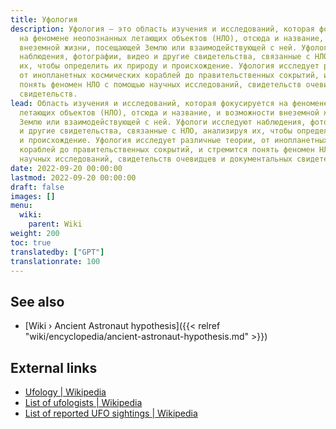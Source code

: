 ```yaml
---
title: Уфология
description: Уфология — это область изучения и исследований, которая фокусируется
  на феномене неопознанных летающих объектов (НЛО), отсюда и название, и возможности
  внеземной жизни, посещающей Землю или взаимодействующей с ней. Уфологи исследуют
  наблюдения, фотографии, видео и другие свидетельства, связанные с НЛО, анализируя
  их, чтобы определить их природу и происхождение. Уфология исследует различные теории,
  от инопланетных космических кораблей до правительственных сокрытий, и стремится
  понять феномен НЛО с помощью научных исследований, свидетельств очевидцев и документальных
  свидетельств.
lead: Область изучения и исследований, которая фокусируется на феномене неопознанных
  летающих объектов (НЛО), отсюда и название, и возможности внеземной жизни, посещающей
  Землю или взаимодействующей с ней. Уфологи исследуют наблюдения, фотографии, видео
  и другие свидетельства, связанные с НЛО, анализируя их, чтобы определить их природу
  и происхождение. Уфология исследует различные теории, от инопланетных космических
  кораблей до правительственных сокрытий, и стремится понять феномен НЛО с помощью
  научных исследований, свидетельств очевидцев и документальных свидетельств.
date: 2022-09-20 00:00:00
lastmod: 2022-09-20 00:00:00
draft: false
images: []
menu:
  wiki:
    parent: Wiki
weight: 200
toc: true
translatedby: ["GPT"]
translationrate: 100
---
```


## See also

- [Wiki › Ancient Astronaut hypothesis]({{< relref "wiki/encyclopedia/ancient-astronaut-hypothesis.md" >}})

## External links

- [Ufology | Wikipedia](https://en.wikipedia.org/wiki/Ufology)
- [List of ufologists | Wikipedia](https://en.wikipedia.org/wiki/List_of_ufologists)
- [List of reported UFO sightings | Wikipedia](https://en.wikipedia.org/wiki/List_of_reported_UFO_sightings)
